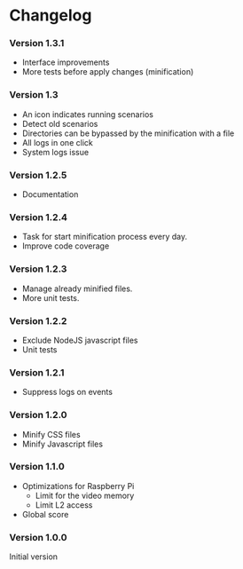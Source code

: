 # Changelog

### Version 1.3.1
* Interface improvements
* More tests before apply changes (minification)

### Version 1.3
* An icon indicates running scenarios
* Detect old scenarios
* Directories can be bypassed by the minification with a file
* All logs in one click
* System logs issue

### Version 1.2.5
* Documentation

### Version 1.2.4
* Task for start minification process every day.
* Improve code coverage

### Version 1.2.3
* Manage already minified files.
* More unit tests.

### Version 1.2.2
* Exclude NodeJS javascript files
* Unit tests

### Version 1.2.1
* Suppress logs on events

### Version 1.2.0
* Minify CSS files
* Minify Javascript files

### Version 1.1.0
* Optimizations for Raspberry Pi
  * Limit for the video memory
  * Limit L2 access
* Global score

### Version 1.0.0

Initial version
